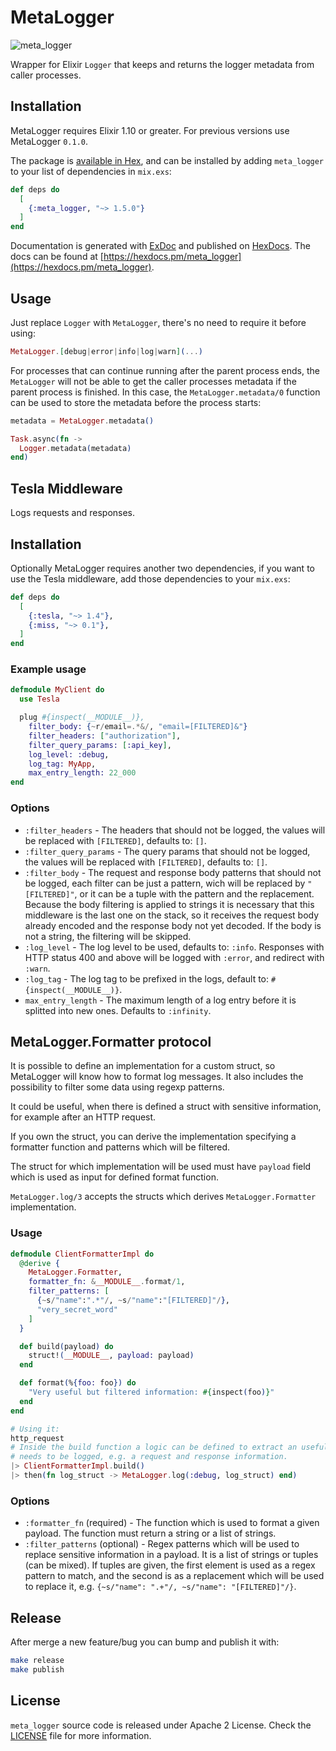 # MetaLogger

![meta_logger](https://github.com/FindHotel/meta_logger/workflows/meta_logger/badge.svg?branch=master)

Wrapper for Elixir `Logger` that keeps and returns the logger metadata from caller processes.

## Installation

MetaLogger requires Elixir 1.10 or greater. For previous versions use MetaLogger `0.1.0`.

The package is [available in Hex](https://hex.pm/packages/meta_logger), and can be installed
by adding `meta_logger` to your list of dependencies in `mix.exs`:

```elixir
def deps do
  [
    {:meta_logger, "~> 1.5.0"}
  ]
end
```

Documentation is generated with [ExDoc](https://github.com/elixir-lang/ex_doc)
and published on [HexDocs](https://hexdocs.pm). The docs can be found at
[https://hexdocs.pm/meta_logger](https://hexdocs.pm/meta_logger).

## Usage

Just replace `Logger` with `MetaLogger`, there's no need to require it before using:

```elixir
MetaLogger.[debug|error|info|log|warn](...)
```

For processes that can continue running after the parent process ends, the `MetaLogger` will not be
able to get the caller processes metadata if the parent process is finished. In this case, the
`MetaLogger.metadata/0` function can be used to store the metadata before the process starts:

```elixir
metadata = MetaLogger.metadata()

Task.async(fn ->
  Logger.metadata(metadata)
end)
```

## Tesla Middleware

Logs requests and responses.

## Installation

Optionally MetaLogger requires another two dependencies, if you want to use the Tesla
middleware, add those dependencies to your `mix.exs`:

```elixir
def deps do
  [
    {:tesla, "~> 1.4"},
    {:miss, "~> 0.1"},
  ]
end
```

### Example usage

```elixir
defmodule MyClient do
  use Tesla

  plug #{inspect(__MODULE__)},
    filter_body: {~r/email=.*&/, "email=[FILTERED]&"}
    filter_headers: ["authorization"],
    filter_query_params: [:api_key],
    log_level: :debug,
    log_tag: MyApp,
    max_entry_length: 22_000
end
```

### Options

- `:filter_headers` - The headers that should not be logged,
  the values will be replaced with `[FILTERED]`, defaults to: `[]`.
- `:filter_query_params` - The query params that should not be logged,
  the values will be replaced with `[FILTERED]`, defaults to: `[]`.
- `:filter_body` - The request and response body patterns that should not be logged,
  each filter can be just a pattern, wich will be replaced by `"[FILTERED]"`, or it
  can be a tuple with the pattern and the replacement. Because the body filtering is
  applied to strings it is necessary that this middleware is the last one on the stack, so
  it receives the request body already encoded and the response body not yet decoded. If the
  body is not a string, the filtering will be skipped.
- `:log_level` - The log level to be used, defaults to: `:info`. Responses with
  HTTP status 400 and above will be logged with `:error`, and redirect with `:warn`.
- `:log_tag` - The log tag to be prefixed in the logs, default to: `#{inspect(__MODULE__)}`.
- `max_entry_length` - The maximum length of a log entry before it is splitted into new
  ones. Defaults to `:infinity`.

## MetaLogger.Formatter protocol

It is possible to define an implementation for a custom struct, so MetaLogger will know how to format log messages. It also includes the possibility to filter some data using regexp patterns.

It could be useful, when there is defined a struct with sensitive information, for example after an HTTP request.

If you own the struct, you can derive the implementation specifying a formatter function and patterns which will be filtered.

The struct for which implementation will be used must have `payload` field which is used as input for defined format function.

`MetaLogger.log/3` accepts the structs which derives `MetaLogger.Formatter` implementation.

### Usage

```elixir
defmodule ClientFormatterImpl do
  @derive {
    MetaLogger.Formatter,
    formatter_fn: &__MODULE__.format/1,
    filter_patterns: [
      {~s/"name":".*"/, ~s/"name":"[FILTERED]"/},
      "very_secret_word"
    ]
  }

  def build(payload) do
    struct!(__MODULE__, payload: payload)
  end

  def format(%{foo: foo}) do
    "Very useful but filtered information: #{inspect(foo)}"
  end
end

# Using it:
http_request
# Inside the build function a logic can be defined to extract an useful payload which
# needs to be logged, e.g. a request and response information.
|> ClientFormatterImpl.build()
|> then(fn log_struct -> MetaLogger.log(:debug, log_struct) end)
```

### Options

- `:formatter_fn` (required) - The function which is used to format a given payload. The function must return a string or a list of strings.
- `:filter_patterns` (optional) - Regex patterns which will be used to replace sensitive information in a payload. It is a list of strings or tuples (can be mixed). If tuples are given, the first element is used as a regex pattern to match, and the second is as a replacement which will be used to replace it, e.g. `{~s/"name": ".+"/, ~s/"name": "[FILTERED]"/}`.

## Release

After merge a new feature/bug you can bump and publish it with:

```sh
make release
make publish
```

## License

`meta_logger` source code is released under Apache 2 License. Check the [LICENSE](./LICENSE) file for more information.
